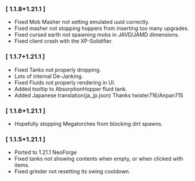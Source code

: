 ### [ 1.1.8+1.21.1 ]
- Fixed Mob Masher not setting emulated uuid correctly.
- Fixed masher not stopping hoppers from inserting too many upgrades.
- Fixed cursed earth not spawning mobs in JAVD/JAMD dimensions.
- Fixed client crash with the XP-Solidifier.

### [ 1.1.7+1.21.1 ]
- Fixed Tanks not properly dropping.
- Lots of internal De-Janking.
- Fixed Fluids not properly rendering in UI.
- Added tooltip to AbsorptionHopper fluid tank.
- Added Japanese translation(ja_jp.json) Thanks twister716/Anpan715

### [ 1.1.6+1.21.1 ]
- Hopefully stopping Megatorches from blocking dirt spawns.

### [ 1.1.5+1.21.1 ]
- Ported to 1.21.1 NeoForge
- Fixed tanks not showing contents when empty, or when clicked with items.
- Fixed grinder not resetting its swing cooldown.